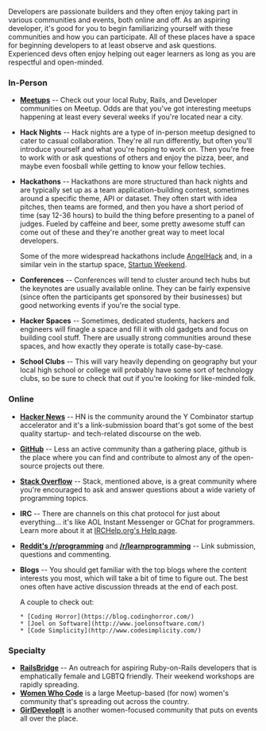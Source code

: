 Developers are passionate builders and they often enjoy taking part in various communities and events, both online and off.  As an aspiring developer, it's good for you to begin familiarizing yourself with these communities and how you can participate.  All of these places have a space for beginning developers to at least observe and ask questions.  Experienced devs often enjoy helping out eager learners as long as you are respectful and open-minded.

### In-Person

* **[Meetups](http://www.meetup.com)** -- Check out your local Ruby, Rails, and Developer communities on Meetup.  Odds are that you've got interesting meetups happening at least every several weeks if you're located near a city.

* **Hack Nights** -- Hack nights are a type of in-person meetup designed to cater to casual collaboration.  They're all run differently, but often you'll introduce yourself and what you're hoping to work on.  Then you're free to work with or ask questions of others and enjoy the pizza, beer, and maybe even foosball while getting to know your fellow techies.

* **Hackathons** -- Hackathons are more structured than hack nights and are typically set up as a team application-building contest, sometimes around a specific theme, API or dataset.  They often start with idea pitches, then teams are formed, and then you have a short period of time (say 12-36 hours) to build the thing before presenting to a panel of judges.  Fueled by caffeine and beer, some pretty awesome stuff can come out of these and they're another great way to meet local developers.

    Some of the more widespread hackathons include [AngelHack](http://www.angelhack.com) and, in a similar vein in the startup space, [Startup Weekend](http://www.startupweekend.org/).

* **Conferences** -- Conferences will tend to cluster around tech hubs but the keynotes are usually available online.  They can be fairly expensive (since often the participants get sponsored by their businesses) but good networking events if you're the social type.

* **Hacker Spaces** -- Sometimes, dedicated students, hackers and engineers will finagle a space and fill it with old gadgets and focus on building cool stuff.  There are usually strong communities around these spaces, and how exactly they operate is totally case-by-case.

* **School Clubs** -- This will vary heavily depending on geography but your local high school or college will probably have some sort of technology clubs, so be sure to check that out if you're looking for like-minded folk.

### Online
* **[Hacker News](http://news.ycombinator.com)** -- HN is the community around the Y Combinator startup accelerator and it's a link-submission board that's got some of the best quality startup- and tech-related discourse on the web.
* **[GitHub](http://www.github.com)** -- Less an active community than a gathering place, github is the place where you can find and contribute to almost any of the open-source projects out there.
* **[Stack Overflow](http://www.stackoverflow.com)** -- Stack, mentioned above, is a great community where you're encouraged to ask and answer questions about a wide variety of programming topics.
* **IRC** -- There are channels on this chat protocol for just about everything... it's like AOL Instant Messenger or GChat for programmers.  Learn more about it at [IRCHelp.org's Help page](http://www.irchelp.org/irchelp/help.html).
* **[Reddit's /r/programming](http://www.reddit.com/r/programming/)** and **[/r/learnprogramming](http://www.reddit.com/r/learnprogramming)** -- Link submission, questions and commenting.
* **Blogs** -- You should get familiar with the top blogs where the content interests you most, which will take a bit of time to figure out.  The best ones often have active discussion threads at the end of each post.

    A couple to check out:

      * [Coding Horror](https://blog.codinghorror.com/)
      * [Joel on Software](http://www.joelonsoftware.com/)
      * [Code Simplicity](http://www.codesimplicity.com/)

### Specialty
* **[RailsBridge](http://railsbridge.org/)** -- An outreach for aspiring Ruby-on-Rails developers that is emphatically female and LGBTQ friendly.  Their weekend workshops are rapidly spreading.
* **[Women Who Code](http://www.meetup.com/Women-Who-Code-SF/)** is a large Meetup-based (for now) women's community that's spreading out across the country.
* **[GirlDevelopIt](http://www.girldevelopit.com/)** is another women-focused community that puts on events all over the place.
